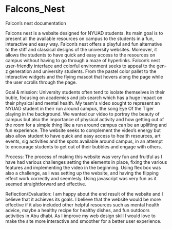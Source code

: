 # Falcons_Nest

Falcon’s nest documentation

Falcons nest is a website designed for NYUAD students. Its main goal is to present all the available resources on campus to the students in a fun, interactive and easy way. Falcon’s nest offers a playful and fun alternative to the stiff and classical designs of the university websites. Moreover, it allows the students to have quick and easy access to the resources on campus without having to go through a maze of hyperlinks.
Falcon’s nest user-friendly interface and colorful environment seeks to appeal to the gen-z generation and university students. From the pastel color pallet to the interactive widgets and the flying mascot that hovers along the page while the user scrolls through the page.

Goal & mission:
University students often tend to isolate themselves in their buble, focusing on academics and job search which has a huge impact on their physical and mental health. My team's video sought to represent an NYUAD student in their run around campus, the song Eye Of the Tiger playing in the background. We wanted our video to portray the beauty of campus but also the importance of physical activity and how getting out of the room for a simple thing like a run around campus can be an uplifting and fun experience.
The website seeks to complement the video’s energy but also allow student to have quick and easy access to health resources, art events, sig activities and the spots available around campus, in an attempt to encourage students to get out of their bubbles and engage with others.

Process:
The process of making this website was very fun and fruitful as I have had various challenges setting the elements in place, fixing the various features and implementing the video in the beginning. Using flex box was also a challenge, as I was setting up the website, and having the flipping effect work correctly and seemlesly. Using javascript was very fun as it seemed straightforward and effective.

Reflection/Evaluation:
I am happy about the end result of the website and I believe that it achieves its goals. I believe that the website would be more effective if it also included other helpful resources such as mental health advice, maybe a healthy recipe for healthy dishes, and fun outdoors activities in Abu dhabi. As I improve my web design skill I would love to make the site more interactive and smoother for a better user experience.
